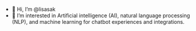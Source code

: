 - 👋 Hi, I’m @lisasak
- 👀 I’m interested in Artificial intelligence (AI), natural language processing (NLP), and machine learning for chatbot experiences and integrations. 

<!---
lisasak/lisasak is a ✨ special ✨ repository because its `README.md` (this file) appears on your GitHub profile.
You can click the Preview link to take a look at your changes.
--->
